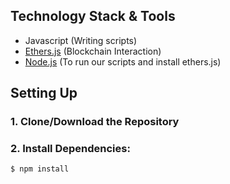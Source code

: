 ## Technology Stack & Tools

- Javascript (Writing scripts)
- [Ethers.js](https://docs.ethers.io/v5/) (Blockchain Interaction)
- [Node.js](https://nodejs.org/en/) (To run our scripts and install ethers.js)

## Setting Up
### 1. Clone/Download the Repository

### 2. Install Dependencies:
```
$ npm install
```
